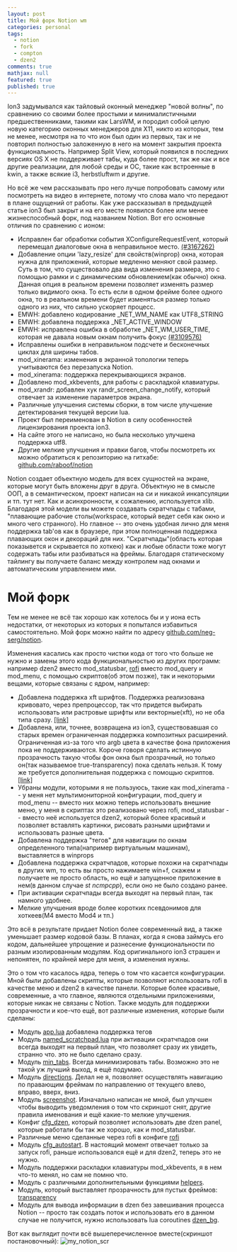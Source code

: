 ```yaml
---
layout: post
title: Мой форк Notion wm
categories: personal
tags: 
  - notion
  - fork
  - compton
  - dzen2
comments: true
mathjax: null
featured: true
published: true
---
```

Ion3 задумывался как тайловый оконный менеджер "новой волны", по сравнению со
своими более простыми и минималистичными предшественниками, такими как LarsWM,
и породил собой целую новую категорию оконных менеджеров для X11, никто из
которых, тем не менее, несмотря на то что ион был один из первых, так и не
повторил полностью заложенную в него на момент закрытия проекта
функциональность. Например Split View, который появился в последних версиях OS
X не поддерживает табы, куда более прост, так же как и все другие реализации,
для любой среды и ОС, такие как встроенные в kwin, а также всякие i3,
herbstluftwm и другие.

<!--excerpt-->

Но всё же чем рассказывать про него лучше попробовать самому или посмотреть на
видео в интернете, потому что слова мало что передают в плане ощущений от
работы. Как уже рассказывал в предыдущей статье ion3 был закрыт и на его
месте появился более или менее жизнеспособный форк, под названием Notion.
Вот его основные отличия по сравнению с ионом:

* Исправлен баг обработки события XConfigureRequestEvent, который перемещал
  диалоговые окна в неправильное место. <a
  href="https://sourceforge.net/tracker/?func=detail&aid=3167262&group_id=314802&atid=1324528">(#3167262)</a>
* Добавление опции 'lazy_resize' для свойств(winprop) окна, которая нужна для
  приложений, которые медленно меняют свой размер. Суть в том, что существовало
  два вида изменения размера, это с помощью рамки и с динамическим
  обновлением(как обычно) окна. Данная опция в реальном времени позволяет
  изменять размер только видимого окна. То есть если в одном фрейме более
  одного окна, то в реальном времени будет изменяться размер только одного из
  них, что сильно ускоряет процесс.
* EMWH: добавлено кодирование _NET_WM_NAME как UTF8_STRING
* EMWH: добавлена поддержка _NET_ACTIVE_WINDOW
* EMWH: исправлена ошибка в обработке _NET_WM_USER_TIME, которая не давала
  новым окнам получить фокус <a
  href="https://sourceforge.net/tracker/?func=detail&aid=3109576&group_id=314802&atid=1324528">(#3109576)</a>
* Исправлены ошибки в неправильном подсчете и бесконечных циклах для ширины табов.
* mod_xinerama: изменения в экранной топологии теперь учитываются без перезапуска Notion.
* mod_xinerama: поддержка перекрывающихся экранов.
* Добавлено mod_xkbevents, для работы с раскладкой клавиатуры.
* mod_xrandr: добавлен хук randr_screen_change_notify, который отвечает за изменение параметров экрана.
* Различные улучшения системы сборки, в том числе улучшение детектирования текущей версии lua.
* Проект был переименован в Notion в силу особенностей лицензирования проекта ion3.
* На сайте этого не написано, но была несколько улучшена поддержка utf8.
* Другие мелкие улучшения и правки багов, чтобы посмотреть их можно обратиться
  к репозиторию на гитхабе: <a
  href="https://github.com/raboof/notion">github.com/raboof/notion</a>

Notion создает объектную модель для всех сущностей на экране, которые могут
быть вложены друг в друга. Объектную не в смысле ООП, а в семантическом, проект
написан на си и никакой инкапсуляции и тп. тут нет. Как и асинхронности,
к сожалению, используется xlib. Благодаря этой модели вы можете создавать
скратчпады с табами, "плавающие рабочие столы(workspace, который ведет себя как
окно и много чего странного). Но главное -- это очень удобная лично для меня
поддержка tab'ов как в браузере, при этом полноценная поддержка плавающих окон
и декораций для них. "Скратчпады"(область которая показывется и скрывается по
хоткею) как и любые области тоже могут содержать табы или разбиваться на
фреймы. Благодаря статическому тайлингу вы получаете баланс между контролем
над окнами и автоматическим управлением ими.

# Мой форк

Тем не менее не всё так хорошо как хотелось бы и у иона есть недостатки, от
некоторых из которых я попытался избавиться самостоятельно. Мой форк можно
найти по адресу  <a
href="https://github.com/neg-serg/notion">github.com/neg-serg/notion</a>.

Изменения касались как просто чистки кода от того что больше не нужно и замены
этого кода функциональностью из других программ: например dzen2 вместо
mod_statusbar, <a href="https://github.com/DaveDavenport/rofi">rofi</a> вместо
mod_query и mod_menu, с помощью скриптов(об этом позже), так и некоторыми
вещами, которые связаны с ядром, например:

* Добавлена поддержка xft шрифтов. Поддержка реализована кривовато, через
  препроцессор, так что придется выбирать использовать или растровые шрифты или
  векторные(xft), но не оба типа сразу. <a
  href="https://github.com/neg-serg/notion/commit/3c23d9c18be7bab3a308e2dc258f05cea55121e2">[link]</a>
* Добавлена, или, точнее, возвращена из ion3, существовавшая со старых времен
  ограниченная поддержка композитных расширений. Ограниченная из-за того что
  argb цвета в качестве фона приложения пока не поддерживаются. Короче говоря
  сделать истинную прозрачность такую чтобы фон окна был прозрачный, но только
  он(так называемое true-transparency) пока сделать нельзя. К тому же требуется
  дополнительная поддержка с помощью скриптов. <a
  href="https://github.com/neg-serg/notion/commit/6d77ac848099f344f80bededb436c13d2cb8c743">[link]</a>
* Убраны модули, которыми я не пользуюсь, такие как mod_xinerama -- у меня нет
  мультимониторной конфигурации, mod_query и mod_menu -- вместо них можно
  теперь использовать внешние меню, у меня в скриптах это реализовано через
  rofi, mod_statusbar -- вместо неё используется dzen2, который более красивый
  и позволяет вставлять картинки, рисовать разными шрифтами и использовать
  разные цвета.
* Добавлена поддержка "тегов" для навигации по окнам определенного
  типа(например виртуальным машинам), выставляется в winprops
* Добавлена поддержка скратчпадов, которые похожи на скратчпады в других wm, то
  есть вы просто нажимаете win+f, скажем и получаете не просто область, но ещё
  и запущенное приложение в нем(в данном случае *st ncmpcpp*), если оно не было
  создано ранее.
* При активации скратчпады всегда выходят на первый план, так намного удобнее.
* Мелкие улучшения вроде более коротких псевдонимов для хоткеев(M4 вместо Mod4
  и тп.)

Это всё в результате придает Notion более современный вид, а также уменьшает
размер кодовой базы. В планах, когда я снова займусь его кодом, дальнейшее
упрощение и разнесение функциональности по разным изолированным модулям. Код
оригинального ion3 страшен и непонятен, по крайней мере для меня, а изменения
нужны.

Это о том что касалось ядра, теперь о том что касается конфигурации. Мной были
добавлены скрипты, которые позволяют использовать rofi в качестве меню и dzen2
в качестве панели. Которые более красивые, современные, а что главное, являются
отдельными приложениями, которые никак не связаны с Notion. Также модуль для
поддержки прозрачности и кое-что ещё, вот различные изменения, которые были
сделаны:

* Модуль <a
  href="https://github.com/neg-serg/dotfiles/blob/master/.notion/app.lua">app.lua</a>
  добавлена поддержка тегов
* Модуль <a
  href="https://github.com/neg-serg/dotfiles/blob/master/.notion/named_scratchpad.lua">named_scratchpad.lua</a>
  при активации скратчпадов они всегда выходят на первый план, что позволяет
  сразу их увидеть, странно что. это не было сделано сразу.
* Модуль <a
  href="https://github.com/neg-serg/dotfiles/blob/master/.notion/min_tabs.lua">min_tabs</a>.
  Всегда минимизировать табы. Возможно это не такой уж лучший выход, я ещё
  подумаю.
* Модуль <a
  href="https://github.com/neg-serg/dotfiles/blob/master/.notion/directions.lua">directions</a>.
  Делал не я, позволяет осуществлять навигацию по правающим фреймам по
  направлению от текущего влево, вправо, вверх, вниз.
* Модуль <a
  href="https://github.com/neg-serg/dotfiles/blob/master/.notion/screenshot.lua">screenshot</a>.
  Изначально написан не мной, был улучшен чтобы выводить уведомления о том что
  скриншот снят, другие правила именования и ещё какие-то мелкие улучшения.
* Конфиг <a
  href="https://github.com/neg-serg/dotfiles/blob/master/.notion/cfg_dzen.lua">cfg_dzen</a>,
  который позволяет использовать две dzen panel, которые работали бы так же
  хорошо, как и mod_statusbar.
* Различные меню сделанные через rofi в конфиге <a href="">rofi</a>
* Модуль <a
  href="https://github.com/neg-serg/dotfiles/blob/master/.notion/cfg_autostart.lua">cfg_autostart</a>.
  В настоящий момент отвечает только за запуск rofi, раньше использовался ещё
  и для dzen2, теперь это не нужно.
* Модуль поддержки раскладки клавиатуры mod_xkbevents, я в нем что-то менял, но
  сам не помню что.
* Модуль с различными дополнительными функциями <a
  href="https://github.com/neg-serg/dotfiles/blob/master/.notion/helpers.lua">helpers</a>.
* Модуль, который выставляет прозрачность для пустых фреймов: <a
  href="https://github.com/neg-serg/dotfiles/blob/master/.notion/transparency.lua">transparency</a>
* Модуль для вывода информации в dzen без завешивания процесса Notion -- просто
  так создать поток и использовать его в данном случае не получится, нужно
  использовать lua coroutines <a
  href="https://github.com/neg-serg/dotfiles/blob/master/.notion/dzen_bg.lua">dzen_bg</a>.

Вот как выглядит почти всё вышеперечисленное вместе(скриншот постановочный):
![my_notion_scr](http://i.imgur.com/WgqbnYP.png?1)
